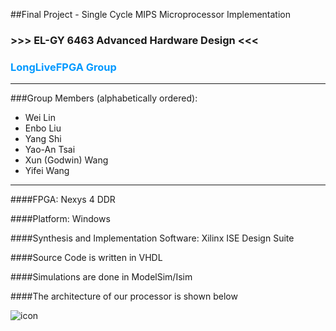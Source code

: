 ##Final Project - Single Cycle MIPS Microprocessor Implementation

### >>> EL-GY 6463 Advanced Hardware Design <<< 

### <font color=#0099ff> LongLiveFPGA Group </font> 

*****************************************************************************
###Group Members (alphabetically ordered): 
* Wei Lin
* Enbo Liu
* Yang Shi
* Yao-An Tsai
* Xun (Godwin) Wang
* Yifei Wang

*****************************************************************************

####FPGA: Nexys 4 DDR

####Platform: Windows 

####Synthesis and Implementation Software: Xilinx ISE Design Suite

####Source Code is written in VHDL

####Simulations are done in ModelSim/Isim

####The architecture of our processor is shown below 

![icon](http://godwinxunwang.com/mips.png)

